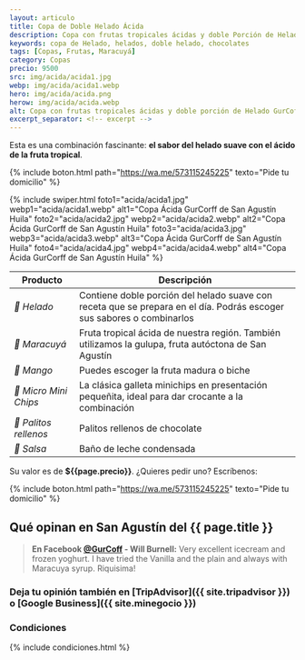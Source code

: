 ```yaml
---
layout: articulo
title: Copa de Doble Helado Ácida
description: Copa con frutas tropicales ácidas y doble Porción de Helado Suave
keywords: copa de Helado, helados, doble helado, chocolates
tags: [Copas, Frutas, Maracuyá]
category: Copas
precio: 9500
src: img/acida/acida1.jpg
webp: img/acida/acida1.webp
hero: img/acida/acida.png
herow: img/acida/acida.webp
alt: Copa con frutas tropicales ácidas y doble porción de Helado GurCoff
excerpt_separator: <!-- excerpt -->
---
```

Esta es una combinación fascinante: **el sabor del helado suave con el ácido de la fruta tropical**.

<!-- excerpt -->

{% include boton.html path="https://wa.me/573115245225" texto="Pide tu domicilio" %}

<!-- Swiper -->
{% include swiper.html foto1="acida/acida1.jpg" webp1="acida/acida1.webp" alt1="Copa Ácida GurCorff de San Agustín Huila" foto2="acida/acida2.jpg" webp2="acida/acida2.webp" alt2="Copa Ácida GurCorff de San Agustín Huila" foto3="acida/acida3.jpg" webp3="acida/acida3.webp" alt3="Copa Ácida GurCorff de San Agustín Huila" foto4="acida/acida4.jpg" webp4="acida/acida4.webp" alt4="Copa Ácida GurCorff de San Agustín Huila" %}

| Producto | Descripción |
| ----------- | ------ |
| *🍦 Helado* | Contiene doble porción del helado suave con receta que se prepara en el día. Podrás escoger sus sabores o combinarlos |
| *🍋 Maracuyá* | Fruta tropical ácida de nuestra región. También utilizamos la gulupa, fruta autóctona de San Agustín |
| *🥭 Mango* | Puedes escoger la fruta madura o biche |
| *🍪 Micro Mini Chips* | La clásica galleta minichips en presentación pequeñita, ideal para dar crocante a la combinación |
| *🥖 Palitos rellenos* | Palitos rellenos de chocolate |
| *🍶 Salsa* | Baño de leche condensada |

Su valor es de **${{page.precio}}**. ¿Quieres pedir uno? Escríbenos:

{% include boton.html path="https://wa.me/573115245225" texto="Pide tu domicilio" %}

## Qué opinan en San Agustín del {{ page.title }}

> **En Facebook [@GurCoff]({{site.facebook}}) - Will Burnell:** Very excellent icecream and frozen yoghurt. I have tried the Vanilla and the plain and always with Maracuya syrup. Riquisima!

### Deja tu opinión también en [TripAdvisor]({{ site.tripadvisor }}) o [Google Business]({{ site.minegocio }})

### Condiciones

{% include condiciones.html %}
